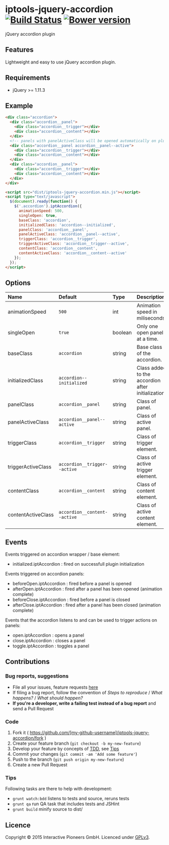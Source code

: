 # iptools-jquery-accordion [![Build Status](http://img.shields.io/travis/interactive-pioneers/iptools-jquery-accordion.svg)](https://travis-ci.org/interactive-pioneers/iptools-jquery-accordion) [![Bower version](https://badge.fury.io/bo/iptools-jquery-accordion.svg)](http://badge.fury.io/bo/iptools-jquery-accordion)

jQuery accordion plugin

## Features

Lightweight and easy to use jQuery accordion plugin.

## Requirements

- jQuery >= 1.11.3

## Example

```html
<div class="accordion">
  <div class="accordion__panel">
    <div class="accordion__trigger"></div>
    <div class="accordion__content"></div>
  </div>
  <!-- panels with panelActiveClass will be opened automatically on plugin initialization -->
  <div class="accordion__panel accordion__panel--active">
    <div class="accordion__trigger"></div>
    <div class="accordion__content"></div>
  </div>
  <div class="accordion__panel">
    <div class="accordion__trigger"></div>
    <div class="accordion__content"></div>
  </div>
</div>

<script src="dist/iptools-jquery-accordion.min.js"></script>
<script type="text/javascript">
  $(document).ready(function() {
    $('.accordion').iptAccordion({
      animationSpeed: 500,
      singleOpen: true,
      baseClass: 'accordion',
      initializedClass: 'accordion--initialized',
      panelClass: 'accordion__panel',
      panelActiveClass: 'accordion__panel--active',
      triggerClass: 'accordion__trigger',
      triggerActiveClass: 'accordion__trigger--active',
      contentClass: 'accordion__content',
      contentActiveClass: 'accordion__content--active'
    });
  });
</script>
```

## Options

Name               | Default                      | Type    | Description
:------------------|:-----------------------------|:--------|:-----------
animationSpeed     | `500`                        | int     | Animation speed in miliseconds.
singleOpen         | `true`                       | boolean | Only one open panel at a time.
baseClass          | `accordion`                  | string  | Base class of the accordion.
initializedClass   | `accordion--initialized`     | string  | Class added to the accordion after initialization.
panelClass         | `accordion__panel`           | string  | Class of panel.
panelActiveClass   | `accordion__panel--active`   | string  | Class of active panel.
triggerClass       | `accordion__trigger`         | string  | Class of trigger element.
triggerActiveClass | `accordion__trigger--active` | string  | Class of active trigger element.
contentClass       | `accordion__content`         | string  | Class of content element.
contentActiveClass | `accordion__content--active` | string  | Class of active content element.

## Events

Events triggered on accordion wrapper / base element:

- initialized.iptAccordion : fired on successfull plugin initialization

Events triggered on accordion panels:

- beforeOpen.iptAccordion : fired before a panel is opened
- afterOpen.iptAccordion : fired after a panel has been opened (animation complete)
- beforeClose.iptAccordion : fired before a panel is closed
- afterClose.iptAccordion : fired after a panel has been closed (animation complete)

Events that the accordion listens to and can be used to trigger actions on panels:

- open.iptAccordion : opens a panel
- close.iptAccordion : closes a panel
- toggle.iptAccordion : toggles a panel

## Contributions

### Bug reports, suggestions

- File all your issues, feature requests [here](https://github.com/interactive-pioneers/iptools-jquery-accordion/issues)
- If filing a bug report, follow the convention of _Steps to reproduce_ / _What happens?_ / _What should happen?_
- __If you're a developer, write a failing test instead of a bug report__ and send a Pull Request

### Code

1. Fork it ( https://github.com/[my-github-username]/iptools-jquery-accordion/fork )
2. Create your feature branch (`git checkout -b my-new-feature`)
3. Develop your feature by concepts of [TDD](http://en.wikipedia.org/wiki/Test-driven_development), see [Tips](#tips)
3. Commit your changes (`git commit -am 'Add some feature'`)
4. Push to the branch (`git push origin my-new-feature`)
5. Create a new Pull Request

### Tips

Following tasks are there to help with development:

- `grunt watch:bdd` listens to tests and source, reruns tests
- `grunt qa` run QA task that includes tests and JSHint
- `grunt build` minify source to dist/

## Licence
Copyright © 2015 Interactive Pioneers GmbH. Licenced under [GPLv3](LICENSE).
